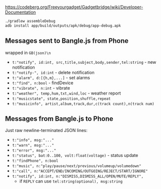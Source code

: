 
https://codeberg.org/Freeyourgadget/Gadgetbridge/wiki/Developer-Documentation

```Bash
./gradlew assembleDebug
adb install app/build/outputs/apk/debug/app-debug.apk
```

Messages sent to Bangle.js from Phone
--------------------------------------

wrapped in `GB(json)\n`

* `t:"notify", id:int, src,title,subject,body,sender,tel:string`  - new notification
* `t:"notify-", id:int`  - delete notification
* `t:"alarm", d:[{h,m},...]`  - set alarms
* `t:"find", n:bool`  - findDevice
* `t:"vibrate", n:int`  - vibrate
* `t:"weather", temp,hum,txt,wind,loc`  - weather report
* `t:"musicstate", state,position,shuffle,repeat`
* `t:"musicinfo", artist,album,track,dur,c(track count),n(track num)`

Messages from Bangle.js to Phone
--------------------------------

Just raw newline-terminated JSON lines:

* `t:"info", msg:"..."`
* `t:"warn", msg:"..."`
* `t:"error", msg:"..."`
* `t:"status", bat:0..100, volt:float(voltage)` - status update
* `t:"findPhone", n:bool`
* `t:"music", n:"play/pause/next/previous/volumeup/volumedown"`
* `t:"call", n:"ACCEPT/END/INCOMING/OUTGOING/REJECT/START/IGNORE"`
* `t:"notify", id:int, n:"DISMISS,DISMISS_ALL/OPEN/MUTE/REPLY", `
  * if `REPLY` can use `tel:string(optional), msg:string`
